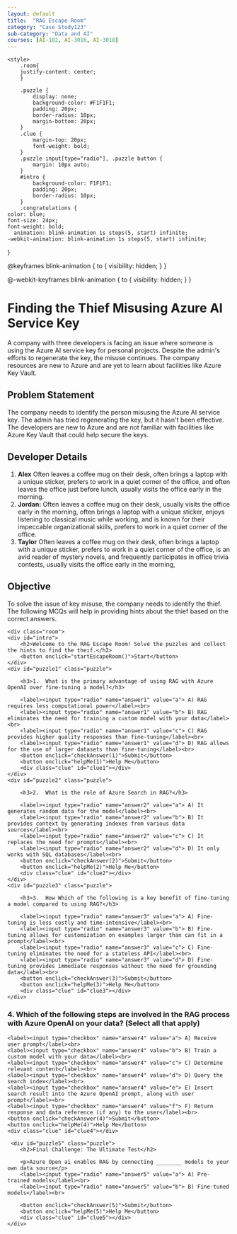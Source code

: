```yaml
---
layout: default
title:  "RAG Escape Room"
category: "Case Study123"
sub-category: "Data and AI"
courses: [AI-102, AI-3016, AI-3018]
---
```


<html lang="en">
<head>

    <style>
        .room{
        justify-content: center;
        }

        .puzzle { 
            display: none; 
            background-color: #F1F1F1; 
            padding: 20px; 
            border-radius: 10px; 
            margin-bottom: 20px; 
        }
        .clue { 
            margin-top: 20px; 
            font-weight: bold; 
        }
        .puzzle input[type="radio"], .puzzle button { 
            margin: 10px auto; 
        }
        #intro {
            background-color: F1F1F1; 
            padding: 20px; 
            border-radius: 10px; 
        }
        .congratulations {
    color: blue;
    font-size: 24px;
    font-weight: bold;
      animation: blink-animation 1s steps(5, start) infinite;
    -webkit-animation: blink-animation 1s steps(5, start) infinite;
}

@keyframes blink-animation {
    to {
        visibility: hidden;
    }
}

@-webkit-keyframes blink-animation {
    to {
        visibility: hidden;
    }
}
    </style>
</head>
<body>
<div>
    <h1>Finding the Thief Misusing Azure AI Service Key</h1>
A company with three developers is facing an issue where someone is using the Azure AI service key for personal projects. Despite the admin's efforts to regenerate the key, the misuse continues. The company resources are new to Azure and are yet to learn about facilities like Azure Key Vault. 

<h2>Problem Statement </h2>
 The company needs to identify the person misusing the Azure AI service key. The admin has tried regenerating the key, but it hasn't been effective. The developers are new to Azure and are not familiar with facilities like Azure Key Vault that could help secure the keys. 

<h2>Developer Details </h2>

<ol>
      <li><strong>Alex</strong> Often leaves a coffee mug on their desk, often brings a laptop with a unique sticker, prefers to work in a quiet corner of the office, and often leaves the office just before lunch, usually visits the office early in the morning.</li>
      <li><strong>Jordan:</strong> Often leaves a coffee mug on their desk, usually visits the office early in the morning, often brings a laptop with a unique sticker, enjoys listening to classical music while working, and is known for their impeccable organizational skills, prefers to work in a quiet corner of the office. </li>
      <li><strong>Taylor</strong> Often leaves a coffee mug on their desk, often brings a laptop with a unique sticker, prefers to work in a quiet corner of the office, is an avid reader of mystery novels, and frequently participates in office trivia contests, usually visits the office early in the morning, </li>
           
</ol>

<h2>Objective</h2>
To solve the issue of key misuse, the company needs to identify the thief. The following MCQs will help in providing hints about the thief based on the correct answers. 
 
    <div class="room">
    <div id="intro">
        <h2>Welcome to the RAG Escape Room! Solve the puzzles and collect the hints to find the theif.</h2>
        <button onclick="startEscapeRoom()">Start</button>
    </div>
    <div id="puzzle1" class="puzzle">
        
        <h3>1.	What is the primary advantage of using RAG with Azure OpenAI over fine-tuning a model?</h3>
        
        <label><input type="radio" name="answer1" value="a"> A) RAG requires less computational power</label><br>
        <label><input type="radio" name="answer1" value="b"> B) RAG eliminates the need for training a custom model with your data</label><br>
        <label><input type="radio" name="answer1" value="c"> C) RAG provides higher quality responses than fine-tuning</label><br>
        <label><input type="radio" name="answer1" value="d"> D) RAG allows for the use of larger datasets than fine-tuning</label><br>
        <button onclick="checkAnswer(1)">Submit</button>
        <button onclick="helpMe(1)">Help Me</button>
        <div class="clue" id="clue1"></div>
    </div>
    <div id="puzzle2" class="puzzle">
        
        <h3>2.	What is the role of Azure Search in RAG?</h3>
        
        <label><input type="radio" name="answer2" value="a"> A) It generates random data for the model</label><br>
        <label><input type="radio" name="answer2" value="b"> B) It provides context by generating indexes from various data sources</label><br>
        <label><input type="radio" name="answer2" value="c"> C) It replaces the need for prompts</label><br>
        <label><input type="radio" name="answer2" value="d"> D) It only works with SQL databases</label><br>
        <button onclick="checkAnswer(2)">Submit</button>
        <button onclick="helpMe(2)">Help Me</button>
        <div class="clue" id="clue2"></div>
    </div>
    <div id="puzzle3" class="puzzle">
      
        <h3>3.	How Which of the following is a key benefit of fine-tuning a model compared to using RAG?</h3>
      
        <label><input type="radio" name="answer3" value="a"> A) Fine-tuning is less costly and time-intensive</label><br>
        <label><input type="radio" name="answer3" value="b"> B) Fine-tuning allows for customization on examples larger than can fit in a prompt</label><br>
        <label><input type="radio" name="answer3" value="c"> C) Fine-tuning eliminates the need for a stateless API</label><br>
        <label><input type="radio" name="answer3" value="d"> D) Fine-tuning provides immediate responses without the need for grounding data</label><br>
        <button onclick="checkAnswer(3)">Submit</button>
        <button onclick="helpMe(3)">Help Me</button>
        <div class="clue" id="clue3"></div>
    </div>

<div id="puzzle4" class="puzzle">
    <h3>4. Which of the following steps are involved in the RAG process with Azure OpenAI on your data? (Select all that apply)</h3>
    
    <label><input type="checkbox" name="answer4" value="a"> A) Receive user prompt</label><br>
    <label><input type="checkbox" name="answer4" value="b"> B) Train a custom model with your data</label><br>
    <label><input type="checkbox" name="answer4" value="c"> C) Determine relevant content</label><br>
    <label><input type="checkbox" name="answer4" value="d"> D) Query the search index</label><br>
    <label><input type="checkbox" name="answer4" value="e"> E) Insert search result into the Azure OpenAI prompt, along with user prompt</label><br>
    <label><input type="checkbox" name="answer4" value="f"> F) Return response and data reference (if any) to the user</label><br>
    <button onclick="checkAnswer(4)">Submit</button>
    <button onclick="helpMe(4)">Help Me</button>
    <div class="clue" id="clue4"></div>
</div>

     <div id="puzzle5" class="puzzle">
        <h2>Final Challenge: The Ultimate Test</h2>
  
        <p>Azure Open ai enables RAG by connecting ________ models to your own data source</p>
        <label><input type="radio" name="answer5" value="a"> A) Pre-trained models</label><br>
        <label><input type="radio" name="answer5" value="b"> B) Fine-tuned models</label><br>
        
        <button onclick="checkAnswer(5)">Submit</button>
        <button onclick="helpMe(5)">Help Me</button>
        <div class="clue" id="clue5"></div>
    </div>

</div>
<script>
 let currentPuzzle = 1;
const clues = ["The thief often leaves a coffee mug on their desk", "The thief usually visits the office early in the morning", "The thief often brings a laptop with a unique sticker.", "The thief prefers to work in a quiet corner of the office", "The thief often leaves the office just before lunch."];

const correctAnswers = {
    1: ["b"],
    2: ["b"],
    3: ["b"],
    4: ["a", "c", "d", "e", "f"],
    5: ["a"]
};


function startEscapeRoom() {
    document.getElementById('intro').style.display = 'none';
    showPuzzle(currentPuzzle);
}

function showPuzzle(puzzleNumber) {
    document.getElementById(`puzzle${puzzleNumber}`).style.display = 'block';
}

function checkAnswer(puzzleNumber) {
    const selectedOptions = document.querySelectorAll(`input[name="answer${puzzleNumber}"]:checked`);
    const clueElement = document.getElementById(`clue${puzzleNumber}`);
    const selectedValues = Array.from(selectedOptions).map(option => option.value);

    if (arraysEqual(selectedValues, correctAnswers[puzzleNumber])) {
        clueElement.textContent = `Correct! Clue: ${clues[puzzleNumber - 1]}`;
        clueElement.style.color = 'green';
        
        setTimeout(() => {
            document.getElementById(`puzzle${puzzleNumber}`).style.display = 'none';
            currentPuzzle++;
            if (currentPuzzle <= Object.keys(clues).length) {
                showPuzzle(currentPuzzle);
            } else {
                displayCongratulations();
            }
        }, 5000); // Stay on the current question for 5 seconds
    } else {
        clueElement.textContent = 'Incorrect, try again!';
        clueElement.style.color = 'red';
    }
}

function arraysEqual(arr1, arr2) {
    return arr1.length === arr2.length && arr1.every(value => arr2.includes(value));
}


function displayCongratulations() {

  const roomDiv = document.querySelector('.room');
    roomDiv.innerHTML = '<div class="congratulations">CONGRATULATIONS! YOU HAVE ESCAPED THE ROOM!</div>';
    
}

function helpMe(puzzleNumber) {   

   const correctOptions = correctAnswers[puzzleNumber];
    correctOptions.forEach(option => {
        document.querySelector(`input[name="answer${puzzleNumber}"][value="${option}"]`).checked = true;
    });
}

 
</script>
